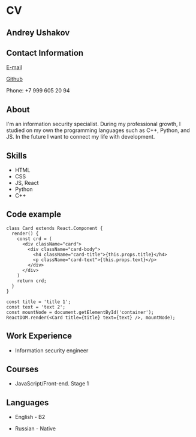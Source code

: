 # CV

## Andrey Ushakov

## Contact Information

[E-mail](mailto:ushakov.andrey257686@gmail.com)

[Github](https://github.com/andrey257686)

Phone: +7 999 605 20 94

## About

I'm an information security specialist. During my professional growth, I studied on my own the programming languages such as ​​C++, Python, and JS. In the future I want to connect my life with development.

## Skills

- HTML
- CSS
- JS, React
- Python
- C++

## Code example

```
class Card extends React.Component {
  render() {
    const crd = (
      <div className="card">
        <div className="card-body">
          <h4 className="card-title">{this.props.title}</h4>
          <p className="card-text">{this.props.text}</p>
        </div>
      </div>
    )
    return crd;
  }
}

const title = 'title 1';
const text = 'text 2';
const mountNode = document.getElementById('container');
ReactDOM.render(<Card title={title} text={text} />, mountNode);
```

## Work Experience

- Information security engineer

## Courses

- JavaScript/Front-end. Stage 1

## Languages

- English - B2

- Russian - Native
